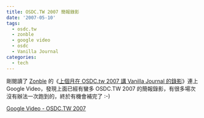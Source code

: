```yaml
---
title: OSDC.TW 2007 簡報錄影
date: '2007-05-10'
tags:
  - osdc.tw
  - zonble
  - google video
  - osdc
  - Vanilla Journal
categories:
  - tech
---
```

剛閱讀了 [Zonble](http://zonble.twbbs.org/) 的《[上個月在 OSDC.tw 2007 講 Vanilla Journal 的錄影](http://zonble.twbbs.org/archives/2007_05/936.php)》連上 Google Video，發現上面已經有蠻多 OSDC.TW 2007 的簡報錄影，有很多場次沒有辦法一次跑到的，終於有機會補完了 :-)  
  
[Google Video - OSDC.TW 2007](http://video.google.com/videosearch?q=OSDCTW&hl=en)  

### [](http://zonble.twbbs.org/archives/2007_05/936.php "固定鍊結: 上個月在 OSDC.tw 2007 講 Vanilla Journal 的錄影")
